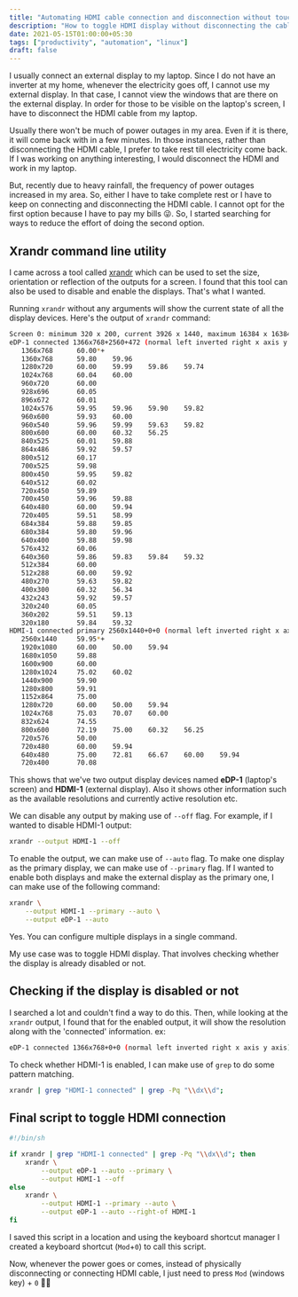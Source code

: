 ```yaml
---
title: "Automating HDMI cable connection and disconnection without touching the cable"
description: "How to toggle HDMI display without disconnecting the cable"
date: 2021-05-15T01:00:00+05:30
tags: ["productivity", "automation", "linux"]
draft: false
---
```


I usually connect an external display to my laptop. Since I do not have an inverter at my home, whenever the electricity goes off, I cannot use my external display. In that case, I cannot view the windows that are there on the external display. In order for those to be visible on the laptop's screen, I have to disconnect the HDMI cable from my laptop.

Usually there won't be much of power outages in my area. Even if it is there, it will come back with in a few minutes. In those instances, rather than disconnecting the HDMI cable, I prefer to take rest till electricity come back. If I was working on anything interesting, I would disconnect the HDMI and work in my laptop.

But, recently due to heavy rainfall, the frequency of power outages increased in my area. So, either I have to take complete rest or I have to keep on connecting and disconnecting the HDMI cable. I cannot opt for the first option because I have to pay my bills 😜. So, I started searching for ways to reduce the effort of doing the second option.

## Xrandr command line utility

I came across a tool called [xrandr](https://wiki.archlinux.org/title/Xrandr) which can be used to set the size, orientation or reflection of the outputs for a screen. I found that this tool can also be used to disable and enable the displays. That's what I wanted.

Running `xrandr` without any arguments will show the current state of all the display devices. Here's the output of `xrandr` command:

```bash
Screen 0: minimum 320 x 200, current 3926 x 1440, maximum 16384 x 16384
eDP-1 connected 1366x768+2560+472 (normal left inverted right x axis y axis) 309mm x 173mm
   1366x768      60.00*+
   1360x768      59.80    59.96
   1280x720      60.00    59.99    59.86    59.74
   1024x768      60.04    60.00
   960x720       60.00
   928x696       60.05
   896x672       60.01
   1024x576      59.95    59.96    59.90    59.82
   960x600       59.93    60.00
   960x540       59.96    59.99    59.63    59.82
   800x600       60.00    60.32    56.25
   840x525       60.01    59.88
   864x486       59.92    59.57
   800x512       60.17
   700x525       59.98
   800x450       59.95    59.82
   640x512       60.02
   720x450       59.89
   700x450       59.96    59.88
   640x480       60.00    59.94
   720x405       59.51    58.99
   684x384       59.88    59.85
   680x384       59.80    59.96
   640x400       59.88    59.98
   576x432       60.06
   640x360       59.86    59.83    59.84    59.32
   512x384       60.00
   512x288       60.00    59.92
   480x270       59.63    59.82
   400x300       60.32    56.34
   432x243       59.92    59.57
   320x240       60.05
   360x202       59.51    59.13
   320x180       59.84    59.32
HDMI-1 connected primary 2560x1440+0+0 (normal left inverted right x axis y axis) 597mm x 336mm
   2560x1440     59.95*+
   1920x1080     60.00    50.00    59.94
   1680x1050     59.88
   1600x900      60.00
   1280x1024     75.02    60.02
   1440x900      59.90
   1280x800      59.91
   1152x864      75.00
   1280x720      60.00    50.00    59.94
   1024x768      75.03    70.07    60.00
   832x624       74.55
   800x600       72.19    75.00    60.32    56.25
   720x576       50.00
   720x480       60.00    59.94
   640x480       75.00    72.81    66.67    60.00    59.94
   720x400       70.08
```

This shows that we've two output display devices named **eDP-1** (laptop's screen) and **HDMI-1** (external display). Also it shows other information such as the available resolutions and currently active resolution etc.

We can disable any output by making use of `--off` flag. For example, if I wanted to disable HDMI-1 output:

```bash
xrandr --output HDMI-1 --off
```

To enable the output, we can make use of `--auto` flag. To make one display as the primary display, we can make use of `--primary` flag. If I wanted to enable both displays and make the external display as the primary one, I can make use of the following command:

```bash
xrandr \
	--output HDMI-1 --primary --auto \
	--output eDP-1 --auto
```

Yes. You can configure multiple displays in a single command.

My use case was to toggle HDMI display. That involves checking whether the display is already disabled or not.

## Checking if the display is disabled or not

I searched a lot and couldn't find a way to do this. Then, while looking at the `xrandr` output, I found that for the enabled output, it will show the resolution along with the 'connected' information. ex:

```bash
eDP-1 connected 1366x768+0+0 (normal left inverted right x axis y axis) 309mm x 173mm
```

To check whether HDMI-1 is enabled, I can make use of `grep` to do some pattern matching.

```bash
xrandr | grep "HDMI-1 connected" | grep -Pq "\\dx\\d";
```

## Final script to toggle HDMI connection

```bash
#!/bin/sh

if xrandr | grep "HDMI-1 connected" | grep -Pq "\\dx\\d"; then
    xrandr \
        --output eDP-1 --auto --primary \
        --output HDMI-1 --off
else
    xrandr \
        --output HDMI-1 --primary --auto \
        --output eDP-1 --auto --right-of HDMI-1
fi
```

I saved this script in a location and using the keyboard shortcut manager I created a keyboard shortcut (`Mod`+`0`) to call this script.

Now, whenever the power goes or comes, instead of physically disconnecting or connecting HDMI cable, I just need to press `Mod` (windows key) + `0` 🤷‍♂️
